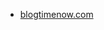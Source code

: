 * [blogtimenow.com](https://blogtimenow.com/blogging/automatically-redirect-blogger-blog-another-blog-website/)
